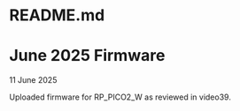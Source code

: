 # README.md

# June 2025 Firmware

11 June 2025

Uploaded firmware for RP_PICO2_W as reviewed in video39.

